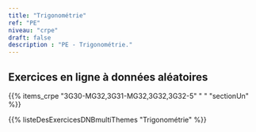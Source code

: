 ```yaml
---
title: "Trigonométrie"
ref: "PE"
niveau: "crpe" 
draft: false
description : "PE - Trigonométrie."
---
```


<h2 class="ui horizontal divider header">Exercices en ligne à données aléatoires</h2>

{{% items_crpe "3G30-MG32,3G31-MG32,3G32,3G32-5" " " "sectionUn" %}}

{{% listeDesExercicesDNBmultiThemes "Trigonométrie" %}}
